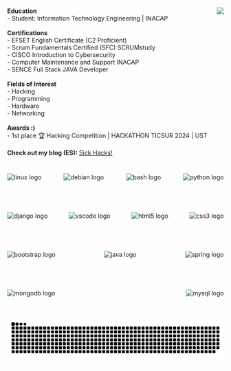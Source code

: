 ###

<img align="right" height="250" src="https://i.giphy.com/VbnUQpnihPSIgIXuZv.webp"  />

###

<p align="left"><b>Education</b><br>- Student: Information Technology Engineering | INACAP<br><br><b>Certifications</b>                                                                 <br>- EFSET English Certificate (C2 Proficient)<br>- Scrum Fundamentals Certified (SFC)  SCRUMstudy   <br>- CISCO Introduction to Cybersecurity                         <br>- Computer Maintenance and Support  INACAP         <br>- SENCE Full Stack JAVA Developer<br><br><b>Fields of Interest</b><br>- Hacking<br>- Programming<br>- Hardware<br>- Networking<br><br><b>Awards :)</b><br>- 1st place 🏆 Hacking Competition | HACKATHON TICSUR 2024 | UST <br><br><b>Check out my blog (ES):</b> <a href="https://sickhacks.github.io/">Sick Hacks!</a> </p>

###

<br clear="both">

<div style="display: flex; flex-wrap: wrap; justify-content: space-between; align-items: center; gap: 40px;">
  <img src="https://cdn.jsdelivr.net/gh/devicons/devicon/icons/linux/linux-original.svg" height="50" alt="linux logo" />
  <img src="https://cdn.jsdelivr.net/gh/devicons/devicon/icons/debian/debian-original.svg" height="50" alt="debian logo" />
  <img src="https://cdn.simpleicons.org/gnubash/4EAA25" height="50" alt="bash logo" />
  <img src="https://cdn.jsdelivr.net/gh/devicons/devicon/icons/python/python-original.svg" height="50" alt="python logo" />
  <img src="https://skillicons.dev/icons?i=django" height="50" alt="django logo" />
  <img src="https://cdn.jsdelivr.net/gh/devicons/devicon/icons/vscode/vscode-original.svg" height="50" alt="vscode logo" />
  <img src="https://cdn.jsdelivr.net/gh/devicons/devicon/icons/html5/html5-original.svg" height="50" alt="html5 logo" />
  <img src="https://cdn.jsdelivr.net/gh/devicons/devicon/icons/css3/css3-original.svg" height="50" alt="css3 logo" />
  <img src="https://cdn.jsdelivr.net/gh/devicons/devicon/icons/bootstrap/bootstrap-original.svg" height="50" alt="bootstrap logo" />
  <img src="https://cdn.jsdelivr.net/gh/devicons/devicon/icons/java/java-original.svg" height="50" alt="java logo" />
  <img src="https://cdn.jsdelivr.net/gh/devicons/devicon/icons/spring/spring-original.svg" height="50" alt="spring logo" />
  <img src="https://cdn.jsdelivr.net/gh/devicons/devicon/icons/mongodb/mongodb-original.svg" height="50" alt="mongodb logo" />
  <img src="https://cdn.jsdelivr.net/gh/devicons/devicon/icons/mysql/mysql-original.svg" height="50" alt="mysql logo" />

</div>
<br>
<img src="https://raw.githubusercontent.com/platane/snk/output/github-contribution-grid-snake-dark.svg" alt="Snake animation">

